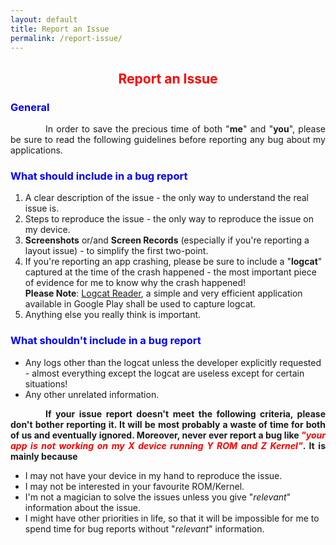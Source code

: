 ```yaml
---
layout: default
title: Report an Issue
permalink: /report-issue/
---
```


<style>
    tab1 { padding-left: 4em; }
</style>

<h2 style="color: red; text-align: center">Report an Issue</h2>

<h3 style="color: blue">General</h3>

<p style="text-align: justify;"><tab1>In order to save the precious time of both "<b>me</b>" and "<b>you</b>", please be sure to read the following guidelines before reporting any bug about my applications.</tab1></p>

<h3 style="color: blue">What should include in a bug report</h3>

1. A clear description of the issue - the only way to understand the real issue is.
2. Steps to reproduce the issue - the only way to reproduce the issue on my device.
3. <b>Screenshots</b> or/and <b>Screen Records</b> (especially if you're reporting a layout issue) - to simplify the first two-point.
4. If you're reporting an app crashing, please be sure to include a "<b>logcat</b>" captured at the time of the crash happened - the most important piece of evidence for me to know why the crash happened!<br><b>Please Note</b>: <a href="https://play.google.com/store/apps/details?id=com.dp.logcatapp" target="_blank">Logcat Reader</a>, a simple and very efficient application available in Google Play shall be used to capture logcat.
5. Anything else you really think is important.
  
<h3 style="color: blue">What shouldn't include in a bug report</h3>

* Any logs other than the logcat unless the developer explicitly requested - almost everything except the logcat are useless except for certain situations!
* Any other unrelated information.

<p style="text-align: justify;"><tab1><b>If your issue report doesn't meet the following criteria, please don't bother reporting it. It will be most probably a waste of time for both of us and eventually ignored. Moreover, never ever report a bug like <i style="color: red">"your app is not working on my X device running Y ROM and Z Kernel"</i>. It is mainly because</b></tab1></p>

* I may not have your device in my hand to reproduce the issue.
* I may not be interested in your favourite ROM/Kernel.
* I'm not a magician to solve the issues unless you give "<i>relevant</i>" information about the issue.
* I might have other priorities in life, so that it will be impossible for me to spend time for bug reports without "<i>relevant</i>" information.
